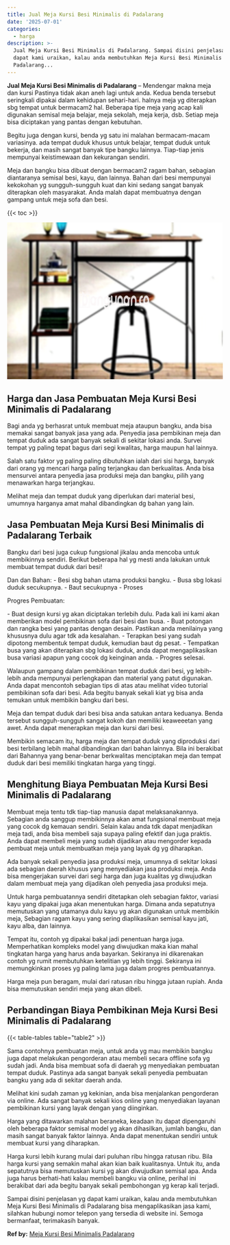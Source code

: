 ```yaml
---
title: Jual Meja Kursi Besi Minimalis di Padalarang
date: '2025-07-01'
categories:
  - harga
description: >-
  Jual Meja Kursi Besi Minimalis di Padalarang. Sampai disini penjelasan yg
  dapat kami uraikan, kalau anda membutuhkan Meja Kursi Besi Minimalis di
  Padalarang...
---
```


**Jual Meja Kursi Besi Minimalis di Padalarang** – Mendengar makna meja dan kursi Pastinya tidak akan aneh lagi untuk anda. Kedua benda tersebut seringkali dipakai dalam kehidupan sehari-hari. halnya meja yg diterapkan sbg tempat untuk bermacam2 hal. Beberapa tipe meja yang acap kali digunakan semisal meja belajar, meja sekolah, meja kerja, dsb. Setiap meja bisa diciptakan yang pantas dengan kebutuhan.

Begitu juga dengan kursi, benda yg satu ini malahan bermacam-macam variasinya. ada tempat duduk khusus untuk belajar, tempat duduk untuk bekerja, dan masih sangat banyak tipe bangku lainnya. Tiap-tiap jenis mempunyai keistimewaan dan kekurangan sendiri.

Meja dan bangku bisa dibuat dengan bermacam2 ragam bahan, sebagian diantaranya semisal besi, kayu, dan lainnya. Bahan dari besi mempunyai kekokohan yg sungguh-sungguh kuat dan kini sedang sangat banyak diterapkan oleh masyarakat. Anda malah dapat membuatnya dengan gampang untuk meja sofa dan besi.

{{< toc >}}

![Jual Meja Kursi Besi Minimalis di Padalarang](/images/jual-meja-besi-murah24.png)

## Harga dan Jasa Pembuatan Meja Kursi Besi Minimalis di Padalarang

Bagi anda yg berhasrat untuk membuat meja ataupun bangku, anda bisa memakai sangat banyak jasa yang ada. Penyedia jasa pembikinan meja dan tempat duduk ada sangat banyak sekali di sekitar lokasi anda. Survei tempat yg paling tepat bagus dari segi kwalitas, harga maupun hal lainnya.

Salah satu faktor yg paling paling dibutuhkan ialah dari sisi harga, banyak dari orang yg mencari harga paling terjangkau dan berkualitas. Anda bisa mensurvei antara penyedia jasa produksi meja dan bangku, pilih yang menawarkan harga terjangkau.

Melihat meja dan tempat duduk yang diperlukan dari material besi, umumnya harganya amat mahal dibandingkan dg bahan yang lain.

## Jasa Pembuatan Meja Kursi Besi Minimalis di Padalarang Terbaik

Bangku dari besi juga cukup fungsional jikalau anda mencoba untuk membikinnya sendiri. Berikut beberapa hal yg mesti anda lakukan untuk membuat tempat duduk dari besi!

Dan dan Bahan: - Besi sbg bahan utama produksi bangku. - Busa sbg lokasi duduk secukupnya. - Baut secukupnya - Proses

Progres Pembuatan:

\- Buat design kursi yg akan diciptakan terlebih dulu. Pada kali ini kami akan memberikan model pembikinan sofa dari besi dan busa. - Buat potongan dan rangka besi yang pantas dengan desain. Pastikan anda menilainya yang khususnya dulu agar tdk ada kesalahan. - Terapkan besi yang sudah dipotong membentuk tempat duduk, kemudian baut dg pesat. - Tempatkan busa yang akan diterapkan sbg lokasi duduk, anda dapat mengaplikasikan busa variasi apapun yang cocok dg keinginan anda. - Progres selesai.

Walaupun gampang dalam pembikinan tempat duduk dari besi, yg lebih-lebih anda mempunyai perlengkapan dan material yang patut digunakan. Anda dapat mencontoh sebagian tips di atas atau melihat video tutorial pembikinan sofa dari besi. Ada begitu banyak sekali kiat yg bisa anda temukan untuk membikin bangku dari besi.

Meja dan tempat duduk dari besi bisa anda satukan antara keduanya. Benda tersebut sungguh-sungguh sangat kokoh dan memiliki keaweeetan yang awet. Anda dapat menerapkan meja dan kursi dari besi.

Membikin semacam itu, harga meja dan tempat duduk yang diproduksi dari besi terbilang lebih mahal dibandingkan dari bahan lainnya. Bila ini berakibat dari Bahannya yang benar-benar berkwalitas menciptakan meja dan tempat duduk dari besi memiliki tingkatan harga yang tinggi.

## Menghitung Biaya Pembuatan Meja Kursi Besi Minimalis di Padalarang

Membuat meja tentu tdk tiap-tiap manusia dapat melaksanakannya. Sebagian anda sanggup membikinnya akan amat fungsional membuat meja yang cocok dg kemauan sendiri. Selain kalau anda tdk dapat menjadikan meja tadi, anda bisa membeli saja supaya paling efektif dan juga praktis. Anda dapat membeli meja yang sudah dijadikan atau mengorder kepada pembuat meja untuk membuatkan meja yang layak dg yg diharapkan.

Ada banyak sekali penyedia jasa produksi meja, umumnya di sekitar lokasi ada sebagian daerah khusus yang menyediakan jasa produksi meja. Anda bisa mengerjakan survei dari segi harga dan juga kualitas yg diwujudkan dalam membuat meja yang dijadikan oleh penyedia jasa produksi meja.

Untuk harga pembuatannya sendiri ditetapkan oleh sebagian faktor, variasi kayu yang dipakai juga akan menentukan harga. Dimana anda sepatutnya memutuskan yang utamanya dulu kayu yg akan digunakan untuk membikin meja, Sebagian ragam kayu yang sering diaplikasikan semisal kayu jati, kayu alba, dan lainnya.

Tempat itu, contoh yg dipakai bakal jadi penentuan harga juga. Memperhatikan kompleks model yang diwujudkan maka kian mahal tingkatan harga yang harus anda bayarkan. Sekiranya ini dikarenakan contoh yg rumit membutuhkan ketelitian yg lebih tinggi. Sekiranya ini memungkinkan proses yg paling lama juga dalam progres pembuatannya.

Harga meja pun beragam, mulai dari ratusan ribu hingga jutaan rupiah. Anda bisa memutuskan sendiri meja yang akan dibeli.

## Perbandingan Biaya Pembikinan Meja Kursi Besi Minimalis di Padalarang

{{< table-tables table="table2" >}}

Sama contohnya pembuatan meja, untuk anda yg mau membikin bangku juga dapat melakukan pengorderan atau membeli secara offline sofa yg sudah jadi. Anda bisa membuat sofa di daerah yg menyediakan pembuatan tempat duduk. Pastinya ada sangat banyak sekali penyedia pembuatan bangku yang ada di sekitar daerah anda.

Melihat kini sudah zaman yg kekinian, anda bisa menjalankan pengorderan via online. Ada sangat banyak sekali kios online yang menyediakan layanan pembikinan kursi yang layak dengan yang diinginkan.

Harga yang ditawarkan malahan beraneka, keadaan itu dapat dipengaruhi oleh beberapa faktor semisal model yg akan dihasilkan, jumlah bangku, dan masih sangat banyak faktor lainnya. Anda dapat menentukan sendiri untuk membuat kursi yang diharapkan.

Harga kursi lebih kurang mulai dari puluhan ribu hingga ratusan ribu. Bila harga kursi yang semakin mahal akan kian baik kualitasnya. Untuk itu, anda sepatutnya bisa memutuskan kursi yg akan diwujudkan semisal apa. Anda juga harus berhati-hati kalau membeli bangku via online, perihal ini berakibat dari ada begitu banyak sekali pembohongan yg kerap kali terjadi.

Sampai disini penjelasan yg dapat kami uraikan, kalau anda membutuhkan Meja Kursi Besi Minimalis di Padalarang bisa mengaplikasikan jasa kami, silahkan hubungi nomor telepon yang tersedia di website ini. Semoga bermanfaat, terimakasih banyak.

**Ref by:** [Meja Kursi Besi Minimalis Padalarang](https://id.wikipedia.org/wiki/Meja)
